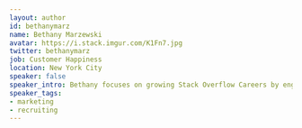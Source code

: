 ```yaml
---
layout: author
id: bethanymarz
name: Bethany Marzewski
avatar: https://i.stack.imgur.com/K1Fn7.jpg
twitter: bethanymarz
job: Customer Happiness
location: New York City
speaker: false
speaker_intro: Bethany focuses on growing Stack Overflow Careers by engaging directly with customers and sharing research and insights on developer hiring trends globally. She is also the program director for Beyond Coding, a new professional skills course for emerging developer talent in NYC.
speaker_tags:
- marketing
- recruiting
---
```

